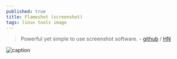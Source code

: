 ```yaml
---
published: true
title: Flameshot (screenshot)
tags: linux tools image
---
```

> Powerful yet simple to use screenshot software. - [github](https://github.com/flameshot-org/flameshot/) / [HN](https://news.ycombinator.com/item?id=26113753)

![caption](https://raw.githubusercontent.com/flameshot-org/flameshot-org.github.io/master/docs/media/animatedUsage.gif)

